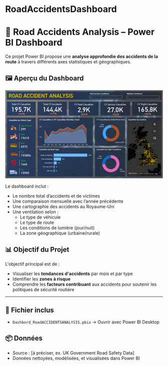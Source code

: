 # RoadAccidentsDashboard
# 🚗 Road Accidents Analysis – Power BI Dashboard

Ce projet Power BI propose une **analyse approfondie des accidents de la route** à travers différents axes statistiques et géographiques.

## 🖼️ Aperçu du Dashboard

![Aperçu du dashboard](dashbordresultatfinal.png)

Le dashboard inclut :
- Le nombre total d’accidents et de victimes
- Une comparaison mensuelle avec l’année précédente
- Une cartographie des accidents au Royaume-Uni
- Une ventilation selon :
  - Le type de véhicule
  - Le type de route
  - Les conditions de lumière (jour/nuit)
  - La zone géographique (urbaine/rurale)

## 📊 Objectif du Projet

L'objectif principal est de :
- Visualiser les **tendances d'accidents** par mois et par type
- Identifier les **zones à risque**
- Comprendre les **facteurs contribuant** aux accidents pour soutenir les politiques de sécurité routière



---

## 🧾 Fichier inclus

- `Dashbord_RoadACCIDENTSANALYSIS.pbix` → Ouvrir avec Power BI Desktop

## 📦 Données

- Source : [à préciser, ex. UK Government Road Safety Data]
- Données nettoyées, modélisées, et visualisées dans Power BI

